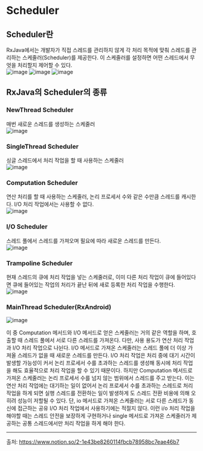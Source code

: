 # Scheduler

## Scheduler란
RxJava에서는 개발자가 직접 스레드를 관리하지 않게 각 처리 목적에 맞춰 스레드를 관리하는 스케줄러(Scheduler)를 제공한다. 이 스케줄러를 설정하면 어떤 스레드에서 무엇을 처리할지 제어할 수 있다. <br>
![image](https://user-images.githubusercontent.com/91411447/162549213-b84d3de7-034f-4ba7-8125-c68fd8c915f2.png)
![image](https://user-images.githubusercontent.com/91411447/162549214-8e2e7108-183f-4b9c-b649-39cd555c8bf2.png)
![image](https://user-images.githubusercontent.com/91411447/162549219-409df120-cfd0-4448-99a1-8b62b2b8539f.png)

## RxJava의 Scheduler의 종류
### NewThread Scheduler
매번 새로운 스레드를 생성하는 스케줄러 <br>
![image](https://user-images.githubusercontent.com/91411447/162549350-646e7cbb-52a6-4d49-8317-8dcd02352250.png)


### SingleThread Scheduler
싱글 스레드에서 처리 작업을 할 때 사용하는 스케줄러 <br>
![image](https://user-images.githubusercontent.com/91411447/162549354-8e0ce58e-8bc9-434a-a75e-3836fb54473d.png)


### Computation Scheduler
연산 처리를 할 때 사용하는 스케줄러, 논리 프로세서 수와 같은 수만큼 스레드를 캐시한다. I/O 처리 작업에서는 사용할 수 없다. <br>
![image](https://user-images.githubusercontent.com/91411447/162549359-89b528ee-4bd2-4a56-a643-35f9cbd10f3d.png)


### I/O Scheduler
스레드 풀에서 스레드를 가져오며 필요에 따라 새로운 스레드를 만든다. <br>
![image](https://user-images.githubusercontent.com/91411447/162549362-0d433b14-41fe-4b38-84bd-cb0c2c7b53c3.png)


### Trampoline Scheduler
현재 스레드의 큐에 처리 작업을 넣는 스케줄러로, 이미 다른 처리 작업이 큐에 들어있다면 큐에 들어있는 작업의 처리가 끝난 뒤에 새로 등록한 처리 작업을 수행한다. <br>
![image](https://user-images.githubusercontent.com/91411447/162549375-1a76b233-afad-47e5-bdea-eba91f48baff.png)


### MainThread Scheduler(RxAndroid) <br>
![image](https://user-images.githubusercontent.com/91411447/162549378-5dac85ec-7b85-4c8f-9855-69bee3508227.png)

이 중 Computation 메서드와 I/O 메서드로 얻은 스케줄러는 거의 같은 역할을 하며, 호출할 때 스레드 풀에서 서로 다른 스레드를 가져온다. 다만, 사용 용도가 연산 처리 작업과 I/O 처리 작업으로 나뉜다. I/O 메서드로 가져온 스케줄러는 스레드 풀에 더 이상 가져올 스레드가 없을 때 새로운 스레드를 만든다. I/O 처리 작업은 처리 중에 대기 시간이 발생할 가능성이 커서 논리 프로세서 수를 초과하는 스레드를 생성해 동시에 처리 작업을 해도 효율적으로 처리 작업을 할 수 있기 때문이다. 하지만 Computation 메서드로 가져온 스케줄러는 논리 프로세서 수를 넘지 않는 범위에서 스레드를 주고 받는다. 이는 연산 처리 작업에는 대기하는 일이 없어서 논리 프로세서 수를 초과하는 스레드로 처리 작업을 하게 되면 실행 스레드를 전환하는 일이 발생하게 도 스레드 전환 비용에 의해 오히려 성능이 저할될 수 있다. 단, io 메서드로 가져온 스케줄러는 서로 다른 스레드가 동신에 접근하는 공유 I/O 처리 작업에서 사용하기에는 적절지 않다. 이런 i/o 처리 작업을 해야할 때는 스레드 안전을 보장하게 구현하거나 single 메서드로 가져온 스케줄러가 제공하는 공통 스레드에서만 처리 작업을 하게 해야 한다.
***
출처: https://www.notion.so/2-1e43be8260114fbcb78958bc7eae46b7

